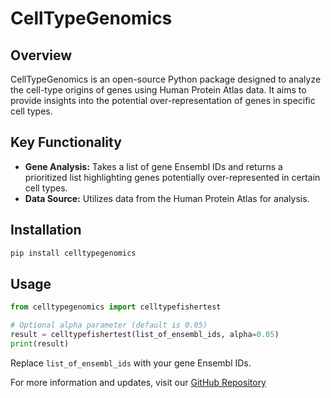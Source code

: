 # CellTypeGenomics

## Overview
CellTypeGenomics is an open-source Python package designed to analyze the cell-type origins of genes using Human Protein Atlas data. It aims to provide insights into the potential over-representation of genes in specific cell types.

## Key Functionality
- **Gene Analysis:** Takes a list of gene Ensembl IDs and returns a prioritized list highlighting genes potentially over-represented in certain cell types.
- **Data Source:** Utilizes data from the Human Protein Atlas for analysis.

## Installation
```bash
pip install celltypegenomics
```

## Usage
```python
from celltypegenomics import celltypefishertest

# Optional alpha parameter (default is 0.05)
result = celltypefishertest(list_of_ensembl_ids, alpha=0.05)
print(result)
```

Replace `list_of_ensembl_ids` with your gene Ensembl IDs.

For more information and updates, visit our [GitHub Repository]([#](https://github.com/Zyron/CellTypeGenomics)https://github.com/Zyron/CellTypeGenomics)
